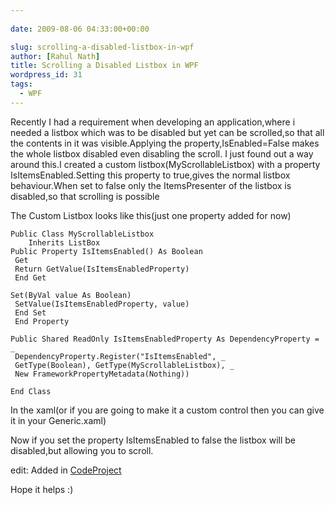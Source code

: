 ```yaml
---
  
date: 2009-08-06 04:33:00+00:00

slug: scrolling-a-disabled-listbox-in-wpf
author: [Rahul Nath]
title: Scrolling a Disabled Listbox in WPF
wordpress_id: 31
tags:
  - WPF
---
```


Recently I had a requirement when developing an application,where i needed a listbox which was to be disabled but yet can be scrolled,so that all the contents in it was visible.Applying the property,IsEnabled=False makes the whole listbox disabled even disabling the scroll.
I just found out a way around this.I created a custom listbox(MyScrollableListbox) with a property IsItemsEnabled.Setting this property to true,gives the normal listbox behaviour.When set to false only the ItemsPresenter of the listbox is disabled,so that scrolling is possible

The Custom Listbox looks like this(just one property added for now)

```vbnet
Public Class MyScrollableListbox
    Inherits ListBox
Public Property IsItemsEnabled() As Boolean
 Get
 Return GetValue(IsItemsEnabledProperty)
 End Get

Set(ByVal value As Boolean)
 SetValue(IsItemsEnabledProperty, value)
 End Set
 End Property

Public Shared ReadOnly IsItemsEnabledProperty As DependencyProperty = _
 DependencyProperty.Register("IsItemsEnabled", _
 GetType(Boolean), GetType(MyScrollableListbox), _
 New FrameworkPropertyMetadata(Nothing))

End Class
```

In the xaml(or if you are going to make it a custom control then you can give it in your Generic.xaml)

Now if you set the property IsItemsEnabled to false the listbox will be disabled,but allowing you to scroll.

edit: Added in [CodeProject](http://www.codeproject.com/tips/60619/Scrollable-Disabled-ListBox-in-WPF.aspx)

Hope it helps :)
